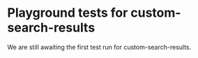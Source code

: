 # Playground tests for custom-search-results
We are still awaiting the first test run for custom-search-results.
